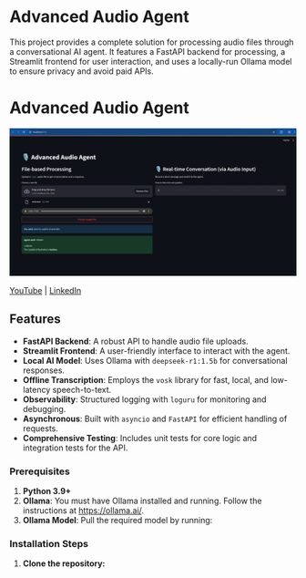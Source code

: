 # Advanced Audio Agent

This project provides a complete solution for processing audio files through a conversational AI agent. It features a FastAPI backend for processing, a Streamlit frontend for user interaction, and uses a locally-run Ollama model to ensure privacy and avoid paid APIs.

# Advanced Audio Agent

![Screenshot](tests/img.png)

[YouTube]([https://youtube.com/your-channel](https://www.youtube.com/@IndiaAnalytica)) | [LinkedIn]([https://linkedin.com/in/your-profile](https://www.linkedin.com/in/ratneshkushwaha/))

## Features

- **FastAPI Backend**: A robust API to handle audio file uploads.
- **Streamlit Frontend**: A user-friendly interface to interact with the agent.
- **Local AI Model**: Uses Ollama with `deepseek-r1:1.5b` for conversational responses.
- **Offline Transcription**: Employs the `vosk` library for fast, local, and low-latency speech-to-text.
- **Observability**: Structured logging with `loguru` for monitoring and debugging.
- **Asynchronous**: Built with `asyncio` and `FastAPI` for efficient handling of requests.
- **Comprehensive Testing**: Includes unit tests for core logic and integration tests for the API.

### Prerequisites

1.  **Python 3.9+**
2.  **Ollama**: You must have Ollama installed and running. Follow the instructions at https://ollama.ai/.
3.  **Ollama Model**: Pull the required model by running:
    


### Installation Steps

1.  **Clone the repository:**
    
